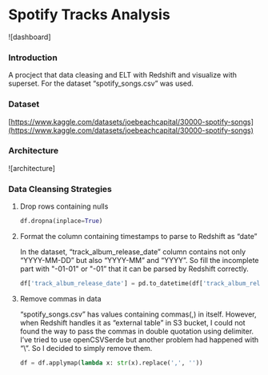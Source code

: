 # Spotify Tracks Analysis


![dashboard]

### Introduction

A procject that data cleasing and ELT with Redshift and visualize with superset. For the dataset “spotify_songs.csv” was used.

### Dataset

[https://www.kaggle.com/datasets/joebeachcapital/30000-spotify-songs](https://www.kaggle.com/datasets/joebeachcapital/30000-spotify-songs)

### Architecture

![architecture]

### Data Cleansing Strategies

1. Drop rows containing nulls
    
    ```python
    df.dropna(inplace=True)
    ```
    
2. Format the column containing timestamps to parse to Redshift as “date”
    
    In the dataset, “track_album_release_date” column contains not only “YYYY-MM-DD” but also “YYYY-MM” and “YYYY”. So fill the incomplete part with "-01-01" or "-01” that it can be parsed by Redshift correctly.
    
    ```python
    df['track_album_release_date'] = pd.to_datetime(df['track_album_release_date'], errors='coerce')
    ```
    
3. Remove commas in data
    
    “spotify_songs.csv” has values containing commas(,) in itself. However, when Redshift handles it as “external table” in S3 bucket, I could not found the way to pass the commas in double quotation using delimiter. I’ve tried to use openCSVSerde but another problem had happened with “\”. So I decided to simply remove them.
    
    ```python
    df = df.applymap(lambda x: str(x).replace(',', ''))
    ```